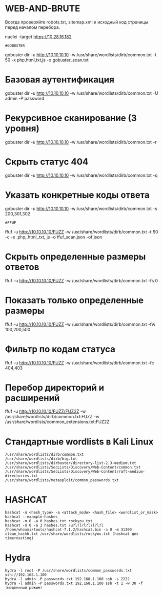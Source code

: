 # WEB-AND-BRUTE
Всегда проверяйте robots.txt, sitemap.xml и исходный код страницы перед началом перебора.

nuclei -target https://10.28.16.182

	#GOBUSTER

gobuster dir -u http://10.10.10.10 -w /usr/share/wordlists/dirb/common.txt -t 50 -x php,html,txt,js -o gobuster_scan.txt

# Базовая аутентификация
gobuster dir -u http://10.10.10.10 -w /usr/share/wordlists/dirb/common.txt -U admin -P password

# Рекурсивное сканирование (3 уровня)
gobuster dir -u http://10.10.10.10 -w /usr/share/wordlists/dirb/common.txt -r

# Скрыть статус 404
gobuster dir -u http://10.10.10.10 -w /usr/share/wordlists/dirb/common.txt -q

# Указать конкретные коды ответа
gobuster dir -u http://10.10.10.10 -w /usr/share/wordlists/dirb/common.txt -s 200,301,302

	#FFUF

ffuf -u http://10.10.10.10/FUZZ -w /usr/share/wordlists/dirb/common.txt -t 50 -c -e .php,.html,.txt,.js -o ffuf_scan.json -of json

# Скрыть определенные размеры ответов
ffuf -u http://10.10.10.10/FUZZ -w /usr/share/wordlists/dirb/common.txt -fs 0 
# Показать только определенные размеры
ffuf -u http://10.10.10.10/FUZZ -w /usr/share/wordlists/dirb/common.txt -fw 100,200,500

# Фильтр по кодам статуса
ffuf -u http://10.10.10.10/FUZZ -w /usr/share/wordlists/dirb/common.txt -fc 404,403

# Перебор директорий и расширений
ffuf -u http://10.10.10.10/FUZZ/FUZ2Z -w /usr/share/wordlists/dirb/common.txt:FUZZ -w /usr/share/wordlists/common_extensions.txt:FUZ2Z

# Стандартные wordlists в Kali Linux

	/usr/share/wordlists/dirb/common.txt
	/usr/share/wordlists/dirb/big.txt
	/usr/share/wordlists/dirbuster/directory-list-2.3-medium.txt
	/usr/share/wordlists/SecLists/Discovery/Web-Content/common.txt
	/usr/share/wordlists/SecLists/Discovery/Web-Content/raft-medium-directories.txt
	/usr/share/wordlists/metasploit/common_passwords.txt
# HASHCAT

	hashcat -m <hash_type> -a <attack_mode> <hash_file> <wordlist_or_mask>
	hashcat --example-hashes
	hashcat -m 0 -a 0 hashes.txt rockyou.txt
	hashcat -m 0 -a 3 hashes.txt ?u?l?l?l?l?l?l?l
	/home/whoami/tools/hashcat-7.1.2/hashcat.bin -a 0 -m 31300 clean_hashh.txt /usr/share/wordlists/rockyou.txt (hashcat для timeroasting)

# Hydra

	hydra -l root -P /usr/share/wordlists/common_passwords.txt ssh://192.168.1.100
	hydra -l admin -P passwords.txt 192.168.1.100 ssh -s 2222
	hydra -l admin -P passwords.txt 192.168.1.100 ssh -t 1 -w 30 -f (медленный режим)
